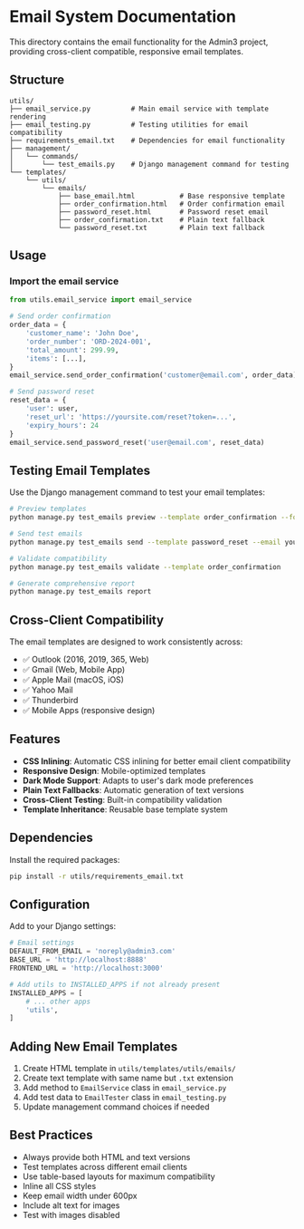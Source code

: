 # Email System Documentation

This directory contains the email functionality for the Admin3 project, providing cross-client compatible, responsive email templates.

## Structure

```
utils/
├── email_service.py          # Main email service with template rendering
├── email_testing.py          # Testing utilities for email compatibility
├── requirements_email.txt    # Dependencies for email functionality
├── management/
│   └── commands/
│       └── test_emails.py    # Django management command for testing
└── templates/
    └── utils/
        └── emails/
            ├── base_email.html           # Base responsive template
            ├── order_confirmation.html   # Order confirmation email
            ├── password_reset.html       # Password reset email
            ├── order_confirmation.txt    # Plain text fallback
            └── password_reset.txt        # Plain text fallback
```

## Usage

### Import the email service

```python
from utils.email_service import email_service

# Send order confirmation
order_data = {
    'customer_name': 'John Doe',
    'order_number': 'ORD-2024-001',
    'total_amount': 299.99,
    'items': [...],
}
email_service.send_order_confirmation('customer@email.com', order_data)

# Send password reset
reset_data = {
    'user': user,
    'reset_url': 'https://yoursite.com/reset?token=...',
    'expiry_hours': 24
}
email_service.send_password_reset('user@email.com', reset_data)
```

## Testing Email Templates

Use the Django management command to test your email templates:

```bash
# Preview templates
python manage.py test_emails preview --template order_confirmation --format html

# Send test emails
python manage.py test_emails send --template password_reset --email your@email.com

# Validate compatibility
python manage.py test_emails validate --template order_confirmation

# Generate comprehensive report
python manage.py test_emails report
```

## Cross-Client Compatibility

The email templates are designed to work consistently across:
- ✅ Outlook (2016, 2019, 365, Web)
- ✅ Gmail (Web, Mobile App)
- ✅ Apple Mail (macOS, iOS)
- ✅ Yahoo Mail
- ✅ Thunderbird
- ✅ Mobile Apps (responsive design)

## Features

- **CSS Inlining**: Automatic CSS inlining for better email client compatibility
- **Responsive Design**: Mobile-optimized templates
- **Dark Mode Support**: Adapts to user's dark mode preferences
- **Plain Text Fallbacks**: Automatic generation of text versions
- **Cross-Client Testing**: Built-in compatibility validation
- **Template Inheritance**: Reusable base template system

## Dependencies

Install the required packages:

```bash
pip install -r utils/requirements_email.txt
```

## Configuration

Add to your Django settings:

```python
# Email settings
DEFAULT_FROM_EMAIL = 'noreply@admin3.com'
BASE_URL = 'http://localhost:8888'
FRONTEND_URL = 'http://localhost:3000'

# Add utils to INSTALLED_APPS if not already present
INSTALLED_APPS = [
    # ... other apps
    'utils',
]
```

## Adding New Email Templates

1. Create HTML template in `utils/templates/utils/emails/`
2. Create text template with same name but `.txt` extension
3. Add method to `EmailService` class in `email_service.py`
4. Add test data to `EmailTester` class in `email_testing.py`
5. Update management command choices if needed

## Best Practices

- Always provide both HTML and text versions
- Test templates across different email clients
- Use table-based layouts for maximum compatibility
- Inline all CSS styles
- Keep email width under 600px
- Include alt text for images
- Test with images disabled 